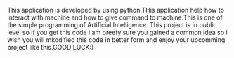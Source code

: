 This application is developed by using python.THis application help how to interact with machine and how to give 
command to machine.This is one of the simple programming of Artificial Intelligence.
This project is in public level so if you get this code i am preety sure you gained a common idea so i wish you will mkodified this code in better form and enjoy your upcomming project like this.GOOD LUCK:)

